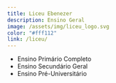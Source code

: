 ```yaml
---
title: Liceu Ebenezer
description: Ensino Geral
image: /assets/img/liceu_logo.svg
color: "#fff112"
link: /liceu/
---
```


- Ensino Primário Completo
- Ensino Secundário Geral
- Ensino Pré-Universitário